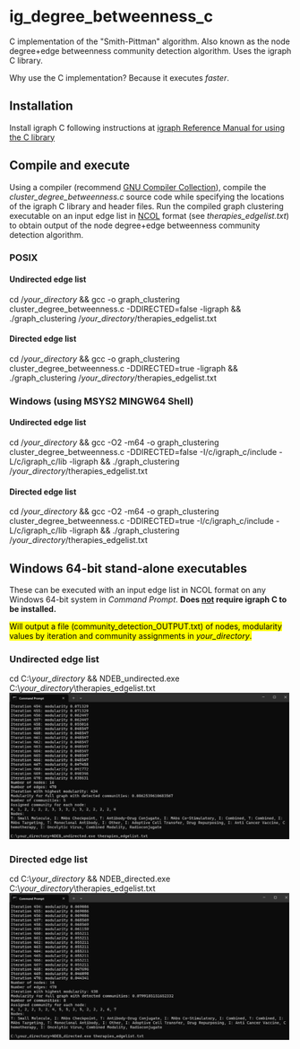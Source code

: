 # ig_degree_betweenness_c
C implementation of the "Smith-Pittman" algorithm. Also known as the node degree+edge betweenness community detection algorithm. Uses the igraph C library. 

Why use the C implementation? Because it executes *faster*.

## Installation
Install igraph C following instructions at [igraph Reference Manual for using the C library](https://igraph.org/c/html/0.10.16/igraph-Installation.html)

## Compile and execute
Using a compiler (recommend [GNU Compiler Collection](https://gcc.gnu.org/)), compile the *cluster_degree_betweenness.c* source code while specifying the locations of the igraph C library and header files. Run the compiled graph clustering executable on an input edge list in [NCOL](https://igraph.org/c/html/0.9.7/igraph-Foreign.html) format (see *therapies_edgelist.txt*) to obtain output of the node degree+edge betweenness community detection algorithm. 

### POSIX
#### Undirected edge list
cd /*your_directory* && gcc -o graph_clustering cluster_degree_betweenness.c -DDIRECTED=false -ligraph && ./graph_clustering /*your_directory*/therapies_edgelist.txt

#### Directed edge list
cd /*your_directory* && gcc -o graph_clustering cluster_degree_betweenness.c -DDIRECTED=true -ligraph && ./graph_clustering /*your_directory*/therapies_edgelist.txt

### Windows (using MSYS2 MINGW64 Shell)
#### Undirected edge list
cd /*your_directory* && gcc -O2 -m64 -o graph_clustering cluster_degree_betweenness.c -DDIRECTED=false -I/c/igraph_c/include -L/c/igraph_c/lib -ligraph && ./graph_clustering /*your_directory*/therapies_edgelist.txt

#### Directed edge list
cd /*your_directory* && gcc -O2 -m64 -o graph_clustering cluster_degree_betweenness.c -DDIRECTED=true -I/c/igraph_c/include -L/c/igraph_c/lib -ligraph && ./graph_clustering /*your_directory*/therapies_edgelist.txt

## Windows 64-bit stand-alone executables
These can be executed with an input edge list in NCOL format on any Windows 64-bit system in *Command Prompt*. **Does <ins>not</ins> require igraph C to be installed.**

<mark>Will output a file (community_detection_OUTPUT.txt) of nodes, modularity values by iteration and community assignments in *your_directory*.</mark>

### Undirected edge list
cd C:\\*your_directory* && NDEB_undirected.exe C:\\*your_directory*\therapies_edgelist.txt
<img src="src/NDEB_undirected therapies_edgelist.png" alt="Undirected edge list" width="500">

### Directed edge list
cd C:\\*your_directory* && NDEB_directed.exe C:\\*your_directory*\therapies_edgelist.txt
<img src="src/NDEB_directed therapies_edgelist.png" alt="Directed edge list" width="500">
